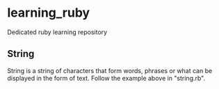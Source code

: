 # learning_ruby
Dedicated ruby learning repository

## String  
String is a string of characters that form words, phrases or what can be displayed in the form of text. Follow the example above in "string.rb".